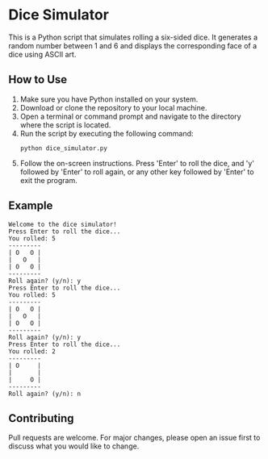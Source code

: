 # Dice Simulator

This is a Python script that simulates rolling a six-sided dice. It generates a random number between 1 and 6 and displays the corresponding face of a dice using ASCII art.

## How to Use

1. Make sure you have Python installed on your system.
2. Download or clone the repository to your local machine.
3. Open a terminal or command prompt and navigate to the directory where the script is located.
4. Run the script by executing the following command:
    ```
    python dice_simulator.py
    ```
5. Follow the on-screen instructions. Press 'Enter' to roll the dice, and 'y' followed by 'Enter' to roll again, or any other key followed by 'Enter' to exit the program.

## Example
```
Welcome to the dice simulator!
Press Enter to roll the dice...
You rolled: 5
---------
| O   O |
|   O   |
| O   O |
---------
Roll again? (y/n): y
Press Enter to roll the dice...
You rolled: 5
---------
| O   O |
|   O   |
| O   O |
---------
Roll again? (y/n): y
Press Enter to roll the dice...
You rolled: 2
---------
| O     |
|       |
|     O |
---------
Roll again? (y/n): n
```


## Contributing

Pull requests are welcome. For major changes, please open an issue first to discuss what you would like to change.
